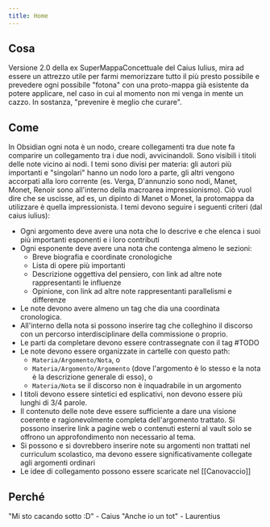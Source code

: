 ```yaml
---
title: Home
---
```

## Cosa
Versione 2.0 della ex SuperMappaConcettuale del Caius Iulius, mira ad essere un attrezzo utile per farmi memorizzare tutto il più presto possibile e prevedere ogni possibile "fotona" con una proto-mappa già esistente da potere applicare, nel caso in cui al momento non mi venga in mente un cazzo.
In sostanza, "prevenire è meglio che curare".
## Come
In Obsidian ogni nota è un nodo, creare collegamenti tra due note fa comparire un collegamento tra i due nodi, avvicinandoli. Sono visibili i titoli delle note vicino ai nodi.
I temi sono divisi per materia: gli autori più importanti e "singolari" hanno un nodo loro a parte, gli altri vengono accorpati alla loro corrente (es. Verga, D'annunzio sono nodi, Manet, Monet, Renoir sono all'interno della macroarea impressionismo).
Ciò vuol dire che se uscisse, ad es, un dipinto di Manet o Monet, la protomappa da utilizzare è quella impressionista. I temi devono seguire i seguenti criteri (dal caius iulius):
- Ogni argomento deve avere una nota che lo descrive e che elenca i suoi più importanti esponenti e i loro contributi
- Ogni esponente deve avere una nota che contenga almeno le sezioni:
	- Breve biografia e coordinate cronologiche
	- Lista di opere più importanti
	- Descrizione oggettiva del pensiero, con link ad altre note rappresentanti le influenze
	- Opinione, con link ad altre note rappresentanti parallelismi e differenze
- Le note devono avere almeno un tag che dia una coordinata cronologica.
- All'interno della nota si possono inserire tag che colleghino il discorso con un percorso interdisciplinare della commissione o proprio.
- Le parti da completare devono essere contrassegnate con il tag #TODO
- Le note devono essere organizzate in cartelle con questo path:
	- `Materia/Argomento/Nota`, o
	- `Materia/Argomento/Argomento` (dove l'argomento è lo stesso e la nota è la descrizione generale di esso), o
	- `Materia/Nota`  se il discorso non è inquadrabile in un argomento
- I titoli devono essere sintetici ed esplicativi, non devono essere più lunghi di 3/4 parole.
- Il contenuto delle note deve essere sufficiente a dare una visione coerente e ragionevolmente completa dell'argomento trattato. Si possono inserire link a pagine web o contenuti esterni al vault solo se offrono un approfondimento non necessario al tema.
- Si possono e si dovrebbero inserire note su argomenti non trattati nel curriculum scolastico, ma devono essere significativamente collegate agli argomenti ordinari
- Le idee di collegamento possono essere scaricate nel [[Canovaccio]]
## Perché
"Mi sto cacando sotto :D" - Caius
"Anche io un tot" - Laurentius
